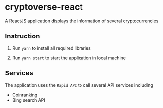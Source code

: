 # cryptoverse-react
A ReactJS application displays the information of several cryptocurrencies

## Instruction

1. Run `yarn` to install all required libraries

2. Run `yarn start` to start the application in local machine

## Services

The application uses the `Rapid API` to call several API services including

- Coinranking
- Bing search API
